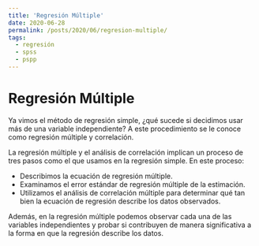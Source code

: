 ```yaml
---
title: 'Regresión Múltiple'
date: 2020-06-28
permalink: /posts/2020/06/regresion-multiple/
tags:
  - regresión
  - spss
  - pspp
---
```


# Regresión Múltiple

Ya vimos el método de regresión simple, ¿qué sucede si decidimos usar más de una variable independiente? A este procedimiento se le conoce como regresión múltiple y correlación.

La regresión múltiple y el análisis de correlación implican un proceso de tres pasos como el que usamos en la regresión simple. En este proceso:
 - Describimos la ecuación de regresión múltiple.
 -  Examinamos el error estándar de regresión múltiple de la estimación.
 -  Utilizamos el análisis de correlación múltiple para determinar qué tan bien la ecuación de regresión describe los datos observados.

Además, en la regresión múltiple podemos observar cada una de las variables independientes y probar si contribuyen de manera significativa a la forma en que la regresión describe los datos.
